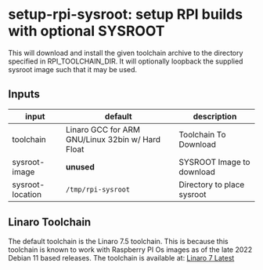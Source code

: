 # setup-rpi-sysroot: setup RPI builds with optional SYSROOT

This will download and install the given toolchain archive to the directory specified in RPI_TOOLCHAIN_DIR. It will
optionally loopback the supplied sysroot image such that it may be used.

## Inputs

| input            | default                                          | description                |
|------------------|--------------------------------------------------|----------------------------|
| toolchain        | Linaro GCC for ARM GNU/Linux 32bin w/ Hard Float | Toolchain To Download      |
| sysroot-image    | **unused**                                       | SYSROOT Image to download  |
| sysroot-location | `/tmp/rpi-sysroot`                               | Directory to place sysroot |

## Linaro Toolchain

The default toolchain is the Linaro 7.5 toolchain.  This is because this toolchain is known to work with Raspberry PI Os
images as of the late 2022 Debian 11 based releases.  The toolchain is available at:
[Linaro 7 Latest](https://releases.linaro.org/components/toolchain/binaries/latest-7/arm-linux-gnueabihf/)